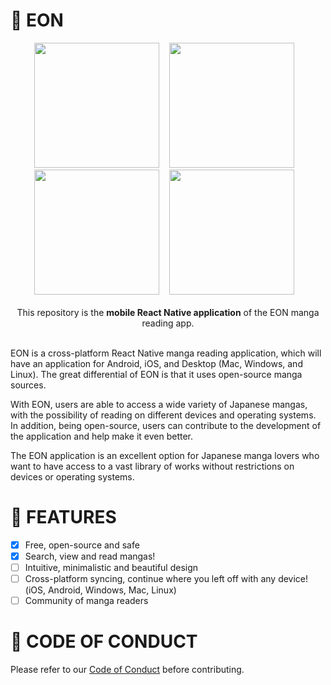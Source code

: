 # 📖 EON


<div align="center">
<img src="https://github.com/saulojoab/eon/assets/37988252/5c3366cf-f9c5-42b5-ba29-d12ece7651b0" width="200px" />&nbsp;&nbsp;&nbsp; 
<img src="https://github.com/saulojoab/eon/assets/37988252/aea17b53-9538-4626-9438-c3a14179d067" width="200px" />&nbsp;&nbsp;&nbsp; 
<img src="https://github.com/saulojoab/eon/assets/37988252/0e8eccb4-4299-46ca-a215-35c8d67d3d16" width="200px" />&nbsp;&nbsp;&nbsp;
<img src="https://github.com/saulojoab/eon/assets/37988252/cbc5e512-a592-465a-a141-cc4d6735ad4e" width="200px" />&nbsp;&nbsp;&nbsp;
</div>
<br/>
<div align="center">
  This repository is the <b>mobile React Native application</b> of the EON manga reading app.
 </div>
<br/>

EON is a cross-platform React Native manga reading application, which will have an application for Android, iOS, and Desktop (Mac, Windows, and Linux). The great differential of EON is that it uses open-source manga sources.

With EON, users are able to access a wide variety of Japanese mangas, with the possibility of reading on different devices and operating systems. In addition, being open-source, users can contribute to the development of the application and help make it even better.

The EON application is an excellent option for Japanese manga lovers who want to have access to a vast library of works without restrictions on devices or operating systems.

# 🤠 FEATURES

- [x] Free, open-source and safe
- [x] Search, view and read mangas!
- [ ] Intuitive, minimalistic and beautiful design
- [ ] Cross-platform syncing, continue where you left off with any device! (iOS, Android, Windows, Mac, Linux)
- [ ] Community of manga readers

# 🤝 CODE OF CONDUCT

Please refer to our [Code of Conduct](https://github.com/saulojoab/eon/blob/main/CODE_OF_CONDUCT.md) before contributing.
